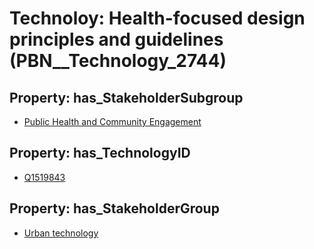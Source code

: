 # Technoloy: __Health-focused design principles and guidelines__ (PBN__Technology_2744)

## Property: has_StakeholderSubgroup

* [Public Health and Community Engagement](PBN__TechSubgroup_57)

## Property: has_TechnologyID

* [Q1519843](Q1519843)

## Property: has_StakeholderGroup

* [Urban technology](PBN__TechGroup_14)

